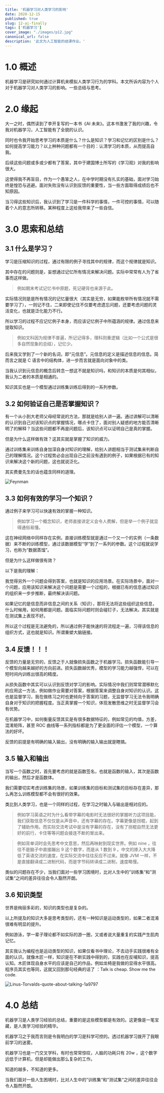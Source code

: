 ```yaml
---
title: '机器学习对人类学习的影响'
date: 2020-12-15
published: true
slug: 12-ai-finally
tags: ['机器学习']
cover_image: "./images/p12.jpg"
canonical_url: false
description: '此文为人工智能的结课作业。'
---
```


# 1.0 概述

机器学习是研究如何通过计算机来模拟人类学习行为的学科。本文所诉内容为个人对于机器学习对人类学习的影响。一些总结与思考。

# 2.0 缘起

大一之时，偶然读到了李开复写的一本书《AI 未来》。这本书激发了我的兴趣，令我对机器学习，人工智能有了全貌的认识。

同时也令我开始思考学习的本质是什么？什么是知识？学习和记忆的区别是什么？如何提高学习能力？以上种种问题都有一个目的：认清学习的本质，从而提高自我。

后续这些问题或多或少都有了答案，其中于建国博士所写的《学习观》对我的影响很大。

这使得我不再盲目，作为一个愚笨之人，在中学时期没有扎实的基础，面对学习始终是惶恐与逃避。面对失败没有认识到反馈的重要性，当一些方面取得成绩后也不知原因。

当习得这些知识后，我认识到了学习是一件科学的事情，一件可控的事情，可以随着个人的意志所转移。某种程度上这给我带来了一些自信。

# 3.0 思索和总结

## 3.1 什么是学习？

学习是压缩知识的过程，通过有限的例子寻找其中的规律，而这个规律就是知识。

其中存在的问题则是，妄想通过记忆所有情况来解决问题。实际中常常有人为了省事而这样做。

> 例如期末考试记忆书中原题，死记硬背也来源于此。

实际情况则是是所有情况的记忆量很大（其实是无穷，如果能枚举所有情况就不需要学习了），一则记不住，二来即使记住不仅要考虑遗忘问题，还要考虑问题的灵活变化，也就是泛化能力不行。

所以学习的过程不应记忆例子本身，而应该记忆例子中所蕴涵的规律。通过信息来提取知识。

> 例如文科因为规律不普遍，所记记得多，理科则重逻辑（比如一个公式是很多自然现象的总结），记忆少。

后来我又学到了一个新的名词，即“元信息”。元信息的定义是描述信息的信息。简而言之就是 C 语言中的结构体，进一步而言就是面向对象中的类。

当我认识到元信息的概念后转念一想这不就是知识吗，和知识的本质是何其相似，我认为二者的本质是相通的。

知识其实也是一个模型通过训练集训练后得到的一系列参数。

## 3.2 如何验证自己是否掌握知识？

有一个从小到大老师父母经常说的方法，那就是给别人讲一遍。通过讲解可以清晰的认识到自己对该知识点的掌握情况，哪点卡住了，面对别人疑惑的地方能否清晰明了的解释？当这些问题都不再是问题后，该知识点可以证明自己是真的掌握。

但是为什么这样做有效？这其实就是掌握了知识的威力。

通过训练集来训练自身加深自身对知识的理解，给别人讲题相当于测试集来判断自己的理解情况。这个过程势必会出现自己之前没有遇到的例子，如果根据已有的知识来解决这个新的问题，这也就说泛化。

其实费曼先生的话也蕴含同样的道理。

![Feynman](https://cdn.jsdelivr.net/gh/weijiew/pic@master/images/1608042403211.5x38xbqfttk0.jpg)

## 3.3 如何有效的学习一个知识？

通过例子来学习可以快速有效的掌握一种知识。

> 例如学习一个概念知识，老师直接讲定义会令人费解，但是举一个例子就显得通俗易懂。

这在神经网络中同样存在实例，直接训练模型就是通过一个又一个的实例（一条数据）来不断的训练模型，通过该数据模型“学”到了一系列的参数。这个过程就说学习，也称为“数据蒸馏”。

但是为什么这样做很有效？

以下是我的理解：

我觉得另外一个问题会得到答案，也就是知识的应用场景。在实际场景中，面对一个问题，应用该知识来解决这个问题是需要一个过程的，根据已有的信息通过知识的组织来一步步推断，最终解决该问题。

如果记忆的是信息而非信息之间的关系（知识），那将无法将这些组织这些信息，什么时候用，如何用都是问题。面临实际问题时则会碰钉子，无法解决。其实就是在测试集上表现不好。

所以这个过程是无法避免的，所以通过例子能快速的将流程走一遍，习得该信息的组织方式，这也就是知识。所谓重塑大脑链接。

## 3.4 反馈！！！

反馈的力量是无穷的，反馈之于人就像损失函数之于机器学习。损失函数能引导一个模型向越来越好的方向前进。损失函数越优秀，模型的学习能力越强悍，可以在短时间内训练出很高的精度。

从损失函数中其实可以认识到反馈对学习的影响。实际情况中我们则常常潜移默化的应用这一方法，例如做作业需要对答案，根据答案来调整自身对知识的认识。这也是监督学习，我在做练习之时也更倾向于答案的习题，无监督学习无法令我明确自身对于知识的把握程度。当正真掌握一个知识，体现发散思维之时无监督学习会有优势。

在机器学习中，如何衡量反馈其实是有很多数据特征的，例如常见的均值，方差，混淆矩阵，甚至 ROC 曲线等一系列指标都是为了更全面的评估一个模型，一个算法的好坏。

反馈的前提是有明确的输入输出，没有明确的输入输出就是瞎搞。

## 3.5 输入和输出

当写一个函数之时，首先要考虑的就是函数签名，也就是函数的输入，其次是函数的输出，然后才是函数体。

我们需要切实考虑训练集的场景，如果训练集的目标和测试集的目标存在差异，那么再怎么训练模型都不会有很好的效果。

类比到人类学习，也是一个同样的过程，在学习之时输入与输出是相对应的。

> 例如学习英语之时为什么看带字幕的电影时无法很好的掌握听力这项技能，我们获取信息不仅仅是从声音中，还有字幕的存在。字幕更像是拐棍，起到了辅助作用。而实际交流考试中是没有字幕的存在，没有了拐棍自然无法更好的前行，卡住等等问题会接连不断的冒出来。

> 例如背单词时会先思考中文意思，然后再映射到现实世界。例如 nine ，往往不是脑子中直接蹦出 9 这个数字，而是从 1 数到 9 。中文的掺入大大降低了英语交流的速度，在实际交流中往往反应不过来。就像 JVM 一样，不是直接翻译成二进制代码，而是字节码转译成二进制，速度略慢。

类似的问题存在不少，当我们面对一些学习困境时，比对人生中的”训练集“和”测试集“之间的差异往往会令人豁然开朗。

## 3.6 知识类型

世界是绚丽多彩的，知识的类型也是复杂的。

以上所提及的知识大多是思考类型的，还有一种知识是运动类型的，如果二者混淆很难有明显的提升。

例如游泳，学一辈子理论都不如实际的游一圈，又或者说大量重复的实践产生肌肉记忆。

其实我认为编程也是运动类型的知识，如果仅看书中理论，不去动手实践很难有全面的认识。就像木匠一样，知识是在不断实践中得到的，实践也在反哺知识，提高认知。木匠体现自身水平的应该是自己的作品，例如龙椅是我做的显得水平很高。程序员其实也等同，这就又回到那句经典的话了 ：Talk is cheap. Show me the code.

![Linus-Torvalds-quote-about-talking-1a9797](https://cdn.jsdelivr.net/gh/weijiew/pic@master/images/Linus-Torvalds-quote-about-talking-1a9797.jpg)

# 4.0 总结

机器学习是人类学习经验的总结，重要的是这些模型都是有效的。这更像是一笔宝藏，是人类学习经验的精华。

机器学习之于我而言则是令我明白的学习是科学可控的。透过机器学习拨开了我眼前学习的迷雾。

机器学习也是一门交叉学科，有时也常常惊叹，人脑的功耗只有 20w ，这个数字远低于计算机，但是却能做出那么复杂的工作。

知道的越多，不知道的更多。

当我们面对一些人生困境时，比对人生中的”训练集“和”测试集“之间的差异往往会令人豁然开朗。

